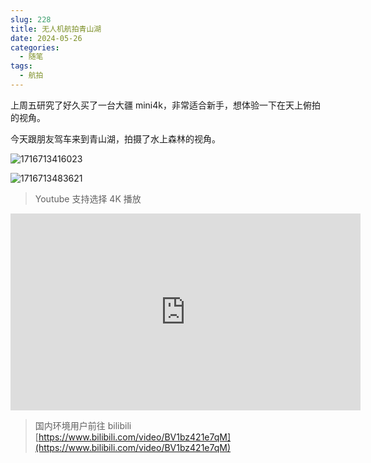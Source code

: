 ```yaml
---
slug: 228
title: 无人机航拍青山湖
date: 2024-05-26
categories: 
  - 随笔
tags: 
  - 航拍
---
```


上周五研究了好久买了一台大疆 mini4k，非常适合新手，想体验一下在天上俯拍的视角。

今天跟朋友驾车来到青山湖，拍摄了水上森林的视角。

![1716713416023](https://imgurl.zishu.me/2024/05/1716713416023.jpg)

![1716713483621](https://imgurl.zishu.me/2024/05/1716713483621.jpg)

> Youtube 支持选择 4K 播放

<iframe width="560" height="315" src="https://www.youtube.com/embed/GxmFunknzWo?si=f5laZsCDJEnNc39_" title="YouTube video player" frameborder="0" allow="accelerometer; autoplay; clipboard-write; encrypted-media; gyroscope; picture-in-picture; web-share" referrerpolicy="strict-origin-when-cross-origin" allowfullscreen></iframe>


> 国内环境用户前往 bilibili [https://www.bilibili.com/video/BV1bz421e7qM](https://www.bilibili.com/video/BV1bz421e7qM)